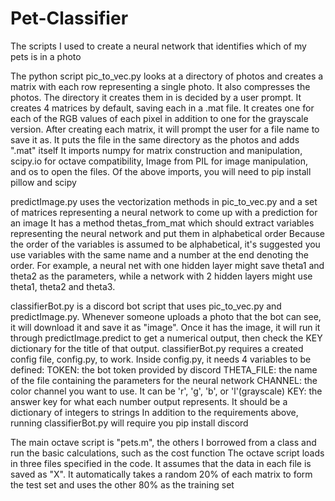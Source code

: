# Pet-Classifier
The scripts I used to create a neural network that identifies which of my pets is in a photo

The python script pic_to_vec.py looks at a directory of photos and creates a matrix with each row representing a single photo. It also compresses the photos. 
The directory it creates them in is decided by a user prompt.
It creates 4 matrices by default, saving each in a .mat file. It creates one for each of the RGB values of each pixel in addition to one for the grayscale version.
After creating each matrix, it will prompt the user for a file name to save it as. It puts the file in the same directory as the photos and adds ".mat" itself
It imports numpy for matrix construction and manipulation, scipy.io for octave compatibility, Image from PIL for image manipulation, and os to open the files.
Of the above imports, you will need to pip install pillow and scipy

predictImage.py uses the vectorization methods in pic_to_vec.py and a set of matrices representing a neural network to come up with a prediction for an image
It has a method thetas_from_mat which should extract variables representing the neural network and put them in alphabetical order
Because the order of the variables is assumed to be alphabetical, it's suggested you use variables with the same name and a number at the end denoting the order. 
For example, a neural net with one hidden layer might save theta1 and theta2 as the parameters, while a network with 2 hidden layers might use theta1, theta2 and theta3.

classifierBot.py is a discord bot script that uses pic_to_vec.py and predictImage.py.
Whenever someone uploads a photo that the bot can see, it will download it and save it as "image".
Once it has the image, it will run it through predictImage.predict to get a numerical output, then check the KEY dictionary for the title of that output.
classifierBot.py requires a created config file, config.py, to work. Inside config.py, it needs 4 variables to be defined:
TOKEN: the bot token provided by discord
THETA_FILE: the name of the file containing the parameters for the neural network
CHANNEL: the color channel you want to use. It can be 'r', 'g', 'b', or 'l'(grayscale)
KEY: the answer key for what each number output represents. It should be a dictionary of integers to strings
In addition to the requirements above, running classifierBot.py will require you pip install discord

The main octave script is "pets.m", the others I borrowed from a class and run the basic calculations, such as the cost function
The octave script loads in three files specified in the code.
It assumes that the data in each file is saved as "X".
It automatically takes a random 20% of each matrix to form the test set and uses the other 80% as the training set
